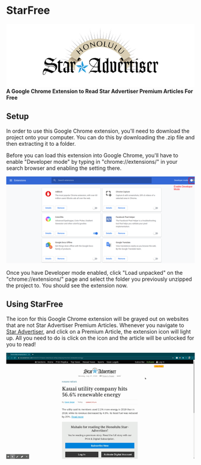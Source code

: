 # StarFree
![Star Advertister Logo](images/star_advertiser_logo_banner.jpg)
**A Google Chrome Extension to Read Star Advertiser Premium Articles For Free**

## Setup
In order to use this Google Chrome extension, you'll need to download the project onto your computer. 
You can do this by downloading the .zip file and then extracting it to a folder.

Before you can load this extension into Google Chrome, you'll have to enable "Developer mode" by typing in "chrome://extensions/" in your search browser and enabling the setting there. 

![Enable Developer Mode](images/chrome_extension_devmode_diagram.png)

Once you have Developer mode enabled, click "Load unpacked" on the "chrome://extensions/" page and select the folder you previously unzipped the project to. You should see the extension now.


## Using StarFree
The icon for this Google Chrome extension will be grayed out on websites that are not Star Advertiser Premium Articles. 
Whenever you navigate to [Star Advertiser](https://www.staradvertiser.com/), and click on a Premium Article, the extension icon will light up. 
All you need to do is click on the icon and the article will be unlocked for you to read! 

![StarFree Demo](images/starfree_demo.gif)